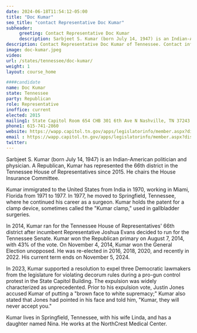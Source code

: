 ```yaml
---
date: 2024-06-18T11:54:12-05:00
title: "Doc Kumar"
seo_title: "contact Representative Doc Kumar"
subheader:
     greeting: Contact Representative Doc Kumar
     description: Sarbjeet S. Kumar (born July 14, 1947) is an Indian-American politician and physician. A Republican, Kumar has represented the 66th district in the Tennessee House of Representatives since 2015. He chairs the House Insurance Committee.
description: Contact Representative Doc Kumar of Tennessee. Contact information for Doc Kumar includes email address, phone number, and mailing address.
image: doc-kumar.jpeg
video:
url: /states/tennessee/doc-kumar/
weight: 1
layout: course_home

####candidate
name: Doc Kumar
state: Tennessee
party: Republican
role: Representative
inoffice: current
elected: 2015
mailing1: State Capitol Room 654 CHB 301 6th Ave N Nashville, TN 37243
phone1: 615-741-2860
website: https://wapp.capitol.tn.gov/apps/legislatorinfo/member.aspx?district=H66/
email : https://wapp.capitol.tn.gov/apps/legislatorinfo/member.aspx?district=H66/
twitter: 
---
```

Sarbjeet S. Kumar (born July 14, 1947) is an Indian-American politician and physician. A Republican, Kumar has represented the 66th district in the Tennessee House of Representatives since 2015. He chairs the House Insurance Committee.

Kumar immigrated to the United States from India in 1970, working in Miami, Florida from 1971 to 1977. In 1977, he moved to Springfield, Tennessee, where he continued his career as a surgeon. Kumar holds the patent for a clamp device, sometimes called the "Kumar clamp," used in gallbladder surgeries.

In 2014, Kumar ran for the Tennessee House of Representatives' 66th district after incumbent Representative Joshua Evans decided to run for the Tennessee Senate. Kumar won the Republican primary on August 7, 2014, with 43% of the vote. On November 4, 2014, Kumar won the General Election unopposed. He was re-elected in 2016, 2018, 2020, and recently in 2022. His current term ends on November 5, 2024.

In 2023, Kumar supported a resolution to expel three Democratic lawmakers from the legislature for violating decorum rules during a pro-gun control protest in the State Capitol Building. The expulsion was widely characterized as unprecedented. Prior to his expulsion vote, Justin Jones accused Kumar of putting a "brown face to white supremacy;" Kumar also stated that Jones had pointed in his face and told him, "Kumar, they will never accept you."

Kumar lives in Springfield, Tennessee, with his wife Linda, and has a daughter named Nina. He works at the NorthCrest Medical Center.
